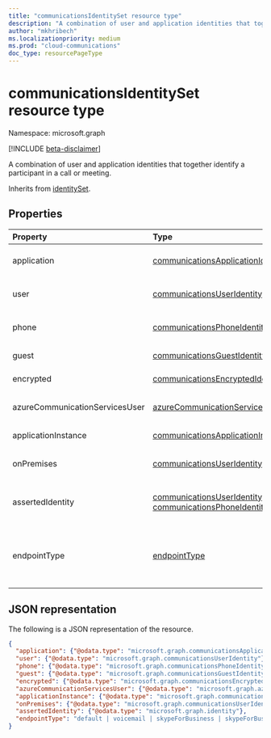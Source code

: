 ```yaml
--- 
title: "communicationsIdentitySet resource type"
description: "A combination of user and application identities that together identify a participant in a call or meeting."
author: "mkhribech"
ms.localizationpriority: medium
ms.prod: "cloud-communications"
doc_type: resourcePageType
---
```


# communicationsIdentitySet resource type

Namespace: microsoft.graph

[!INCLUDE [beta-disclaimer](../../includes/beta-disclaimer.md)]

A combination of user and application identities that together identify a participant in a call or meeting.

Inherits from [identitySet](identityset.md).

## Properties

| Property                       | Type                        | Description                                                                                                                                       |
| :----------------------------- | :---------------------------| :-------------------------------------------------------------------------------------------------------------------------------------------------|
| application | [communicationsApplicationIdentity](communicationsApplicationIdentity.md) | Inherited from **identitySet**. The application associated with this action. |
| user | [communicationsUserIdentity](communicationsUserIdentity.md) | Inherited from **identitySet**. The user associated with this action. |
| phone | [communicationsPhoneIdentity](communicationsPhoneIdentity.md) | Inherited from **identitySet**. The phone user associated with this action. |
| guest | [communicationsGuestIdentity](communicationsGuestIdentity.md) | The guest user associated with this action. |
| encrypted | [communicationsEncryptedIdentity](communicationsEncryptedIdentity.md) | The encrypted user associated with this action. |
| azureCommunicationServicesUser | [azureCommunicationServicesUserIdentity](azureCommunicationServicesUserIdentity.md) | The Azure Communication Services user associated with this action. |
| applicationInstance | [communicationsApplicationInstanceIdentity](communicationsApplicationInstanceIdentity.md) | The application instance associated with this action. |
| onPremises | [communicationsUserIdentity](communicationsUserIdentity.md) | The Skype for Business On-Premises user associated with this action. |
| assertedIdentity | [communicationsUserIdentity](communicationsUserIdentity.md) or [communicationsPhoneIdentity](communicationsPhoneIdentity.md) | An **identity** the participant would like to present itself as to the other participants in the call. |
| endpointType | [endpointType](endpointType.md) | Type of endpoint the participant is using. Possible values are: `default`, `voicemail`, `skypeForBusiness`, `skypeForBusinessVoipPhone`. |

## JSON representation

The following is a JSON representation of the resource.

<!-- {
  "blockType": "resource",
  "@odata.type": "microsoft.graph.communicationsIdentitySet",
  "optionalProperties": [
    "application",
    "user",
    "phone",
    "guest",
    "encrypted",
    "azureCommunicationServicesUser",
    "applicationInstance",
    "onPremises",
    "assertedIdentity",
    "endpointType"
  ],
} -->
```json
{
  "application": {"@odata.type": "microsoft.graph.communicationsApplicationIdentity"},
  "user": {"@odata.type": "microsoft.graph.communicationsUserIdentity"},
  "phone": {"@odata.type": "microsoft.graph.communicationsPhoneIdentity"},
  "guest": {"@odata.type": "microsoft.graph.communicationsGuestIdentity"},
  "encrypted": {"@odata.type": "microsoft.graph.communicationsEncryptedIdentity"},
  "azureCommunicationServicesUser": {"@odata.type": "microsoft.graph.azureCommunicationServicesUserIdentity"},
  "applicationInstance": {"@odata.type": "microsoft.graph.communicationsApplicationInstanceIdentity"},
  "onPremises": {"@odata.type": "microsoft.graph.communicationsUserIdentity"},
  "assertedIdentity": {"@odata.type": "microsoft.graph.identity"},
  "endpointType": "default | voicemail | skypeForBusiness | skypeForBusinessVoipPhone"
}
```